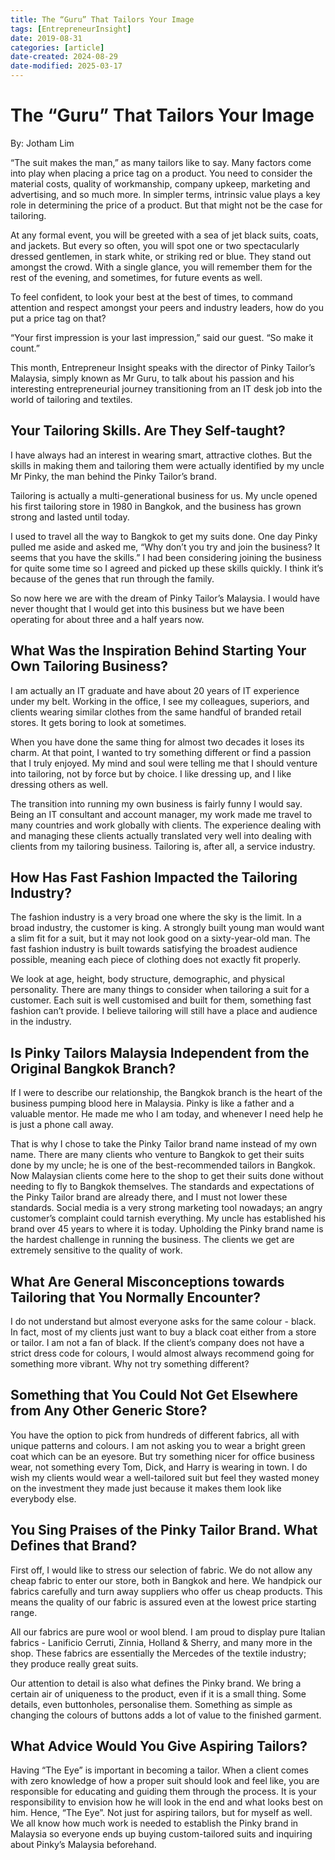```yaml
---
title: The “Guru” That Tailors Your Image
tags: [EntrepreneurInsight]
date: 2019-08-31
categories: [article]
date-created: 2024-08-29
date-modified: 2025-03-17
---
```


# The “Guru” That Tailors Your Image

By: Jotham Lim

“The suit makes the man,” as many tailors like to say. Many factors come into play when placing a price tag on a product. You need to consider the material costs, quality of workmanship, company upkeep, marketing and advertising, and so much more. In simpler terms, intrinsic value plays a key role in determining the price of a product. But that might not be the case for tailoring.

At any formal event, you will be greeted with a sea of jet black suits, coats, and jackets. But every so often, you will spot one or two spectacularly dressed gentlemen, in stark white, or striking red or blue. They stand out amongst the crowd. With a single glance, you will remember them for the rest of the evening, and sometimes, for future events as well.

To feel confident, to look your best at the best of times, to command attention and respect amongst your peers and industry leaders, how do you put a price tag on that?

“Your first impression is your last impression,” said our guest. “So make it count.”

This month, Entrepreneur Insight speaks with the director of Pinky Tailor’s Malaysia, simply known as Mr Guru, to talk about his passion and his interesting entrepreneurial journey transitioning from an IT desk job into the world of tailoring and textiles.

## Your Tailoring Skills. Are They Self-taught?

I have always had an interest in wearing smart, attractive clothes. But the skills in making them and tailoring them were actually identified by my uncle Mr Pinky, the man behind the Pinky Tailor’s brand.

Tailoring is actually a multi-generational business for us. My uncle opened his first tailoring store in 1980 in Bangkok, and the business has grown strong and lasted until today.

I used to travel all the way to Bangkok to get my suits done. One day Pinky pulled me aside and asked me, “Why don’t you try and join the business? It seems that you have the skills.” I had been considering joining the business for quite some time so I agreed and picked up these skills quickly. I think it’s because of the genes that run through the family.

So now here we are with the dream of Pinky Tailor’s Malaysia. I would have never thought that I would get into this business but we have been operating for about three and a half years now.

## What Was the Inspiration Behind Starting Your Own Tailoring Business?

I am actually an IT graduate and have about 20 years of IT experience under my belt. Working in the office, I see my colleagues, superiors, and clients wearing similar clothes from the same handful of branded retail stores. It gets boring to look at sometimes.

When you have done the same thing for almost two decades it loses its charm. At that point, I wanted to try something different or find a passion that I truly enjoyed. My mind and soul were telling me that I should venture into tailoring, not by force but by choice. I like dressing up, and I like dressing others as well.

The transition into running my own business is fairly funny I would say. Being an IT consultant and account manager, my work made me travel to many countries and work globally with clients. The experience dealing with and managing these clients actually translated very well into dealing with clients from my tailoring business. Tailoring is, after all, a service industry.

## How Has Fast Fashion Impacted the Tailoring Industry?

The fashion industry is a very broad one where the sky is the limit. In a broad industry, the customer is king. A strongly built young man would want a slim fit for a suit, but it may not look good on a sixty-year-old man. The fast fashion industry is built towards satisfying the broadest audience possible, meaning each piece of clothing does not exactly fit properly.

We look at age, height, body structure, demographic, and physical personality. There are many things to consider when tailoring a suit for a customer. Each suit is well customised and built for them, something fast fashion can’t provide. I believe tailoring will still have a place and audience in the industry.

## Is Pinky Tailors Malaysia Independent from the Original Bangkok Branch?

If I were to describe our relationship, the Bangkok branch is the heart of the business pumping blood here in Malaysia. Pinky is like a father and a valuable mentor. He made me who I am today, and whenever I need help he is just a phone call away.

That is why I chose to take the Pinky Tailor brand name instead of my own name. There are many clients who venture to Bangkok to get their suits done by my uncle; he is one of the best-recommended tailors in Bangkok. Now Malaysian clients come here to the shop to get their suits done without needing to fly to Bangkok themselves. The standards and expectations of the Pinky Tailor brand are already there, and I must not lower these standards. Social media is a very strong marketing tool nowadays; an angry customer’s complaint could tarnish everything. My uncle has established his brand over 45 years to where it is today. Upholding the Pinky brand name is the hardest challenge in running the business. The clients we get are extremely sensitive to the quality of work.

## What Are General Misconceptions towards Tailoring that You Normally Encounter?

I do not understand but almost everyone asks for the same colour - black. In fact, most of my clients just want to buy a black coat either from a store or tailor. I am not a fan of black. If the client’s company does not have a strict dress code for colours, I would almost always recommend going for something more vibrant. Why not try something different?

## Something that You Could Not Get Elsewhere from Any Other Generic Store?

You have the option to pick from hundreds of different fabrics, all with unique patterns and colours. I am not asking you to wear a bright green coat which can be an eyesore. But try something nicer for office business wear, not something every Tom, Dick, and Harry is wearing in town.
I do wish my clients would wear a well-tailored suit but feel they wasted money on the investment they made just because it makes them look like everybody else.

## You Sing Praises of the Pinky Tailor Brand. What Defines that Brand?

First off, I would like to stress our selection of fabric. We do not allow any cheap fabric to enter our store, both in Bangkok and here. We handpick our fabrics carefully and turn away suppliers who offer us cheap products. This means the quality of our fabric is assured even at the lowest price starting range.

All our fabrics are pure wool or wool blend. I am proud to display pure Italian fabrics - Lanificio Cerruti, Zinnia, Holland & Sherry, and many more in the shop. These fabrics are essentially the Mercedes of the textile industry; they produce really great suits.

Our attention to detail is also what defines the Pinky brand. We bring a certain air of uniqueness to the product, even if it is a small thing. Some details, even buttonholes, personalise them. Something as simple as changing the colours of buttons adds a lot of value to the finished garment.

## What Advice Would You Give Aspiring Tailors?

Having “The Eye” is important in becoming a tailor. When a client comes with zero knowledge of how a proper suit should look and feel like, you are responsible for educating and guiding them through the process. It is your responsibility to envision how he will look in the end and what looks best on him. Hence, “The Eye”. Not just for aspiring tailors, but for myself as well. We all know how much work is needed to establish the Pinky brand in Malaysia so everyone ends up buying custom-tailored suits and inquiring about Pinky’s Malaysia beforehand.
